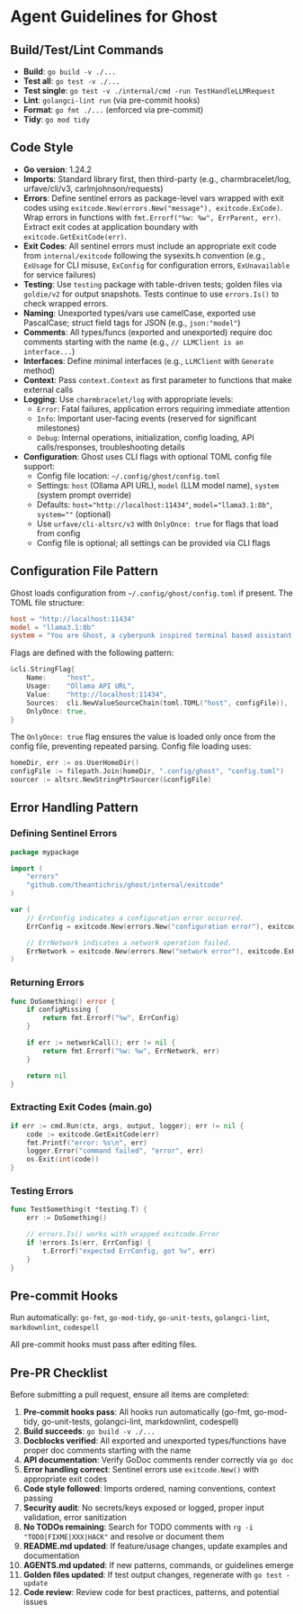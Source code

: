 # Agent Guidelines for Ghost

## Build/Test/Lint Commands

- **Build**: `go build -v ./...`
- **Test all**: `go test -v ./...`
- **Test single**: `go test -v ./internal/cmd -run TestHandleLLMRequest`
- **Lint**: `golangci-lint run` (via pre-commit hooks)
- **Format**: `go fmt ./...` (enforced via pre-commit)
- **Tidy**: `go mod tidy`

## Code Style

- **Go version**: 1.24.2
- **Imports**: Standard library first, then third-party (e.g.,
  charmbracelet/log, urfave/cli/v3, carlmjohnson/requests)
- **Errors**: Define sentinel errors as package-level vars wrapped with exit
  codes using `exitcode.New(errors.New("message"), exitcode.ExCode)`. Wrap
  errors in functions with `fmt.Errorf("%w: %w", ErrParent, err)`. Extract exit
  codes at application boundary with `exitcode.GetExitCode(err)`.
- **Exit Codes**: All sentinel errors must include an appropriate exit code from
  `internal/exitcode` following the sysexits.h convention (e.g., `ExUsage` for
  CLI misuse, `ExConfig` for configuration errors, `ExUnavailable` for service
  failures)
- **Testing**: Use `testing` package with table-driven tests; golden files via
  `goldie/v2` for output snapshots. Tests continue to use `errors.Is()` to
  check wrapped errors.
- **Naming**: Unexported types/vars use camelCase, exported use PascalCase;
  struct field tags for JSON (e.g., `json:"model"`)
- **Comments**: All types/funcs (exported and unexported) require doc comments
  starting with the name (e.g., `// LLMClient is an interface...`)
- **Interfaces**: Define minimal interfaces (e.g., `LLMClient` with `Generate`
  method)
- **Context**: Pass `context.Context` as first parameter to functions that make
  external calls
- **Logging**: Use `charmbracelet/log` with appropriate levels:
  - `Error`: Fatal failures, application errors requiring immediate attention
  - `Info`: Important user-facing events (reserved for significant milestones)
  - `Debug`: Internal operations, initialization, config loading, API calls/responses,
    troubleshooting details
- **Configuration**: Ghost uses CLI flags with optional TOML config file support:
  - Config file location: `~/.config/ghost/config.toml`
  - Settings: `host` (Ollama API URL), `model` (LLM model name), `system` (system
   prompt override)
  - Defaults: `host="http://localhost:11434"`, `model="llama3.1:8b"`, `system=""`
   (optional)
  - Use `urfave/cli-altsrc/v3` with `OnlyOnce: true` for flags that load from config
  - Config file is optional; all settings can be provided via CLI flags

## Configuration File Pattern

Ghost loads configuration from `~/.config/ghost/config.toml` if present. The TOML
file structure:

```toml
host = "http://localhost:11434"
model = "llama3.1:8b"
system = "You are Ghost, a cyberpunk inspired terminal based assistant."
```

Flags are defined with the following pattern:

```go
&cli.StringFlag{
    Name:     "host",
    Usage:    "Ollama API URL",
    Value:    "http://localhost:11434",
    Sources:  cli.NewValueSourceChain(toml.TOML("host", configFile)),
    OnlyOnce: true,
}
```

The `OnlyOnce: true` flag ensures the value is loaded only once from the config
file, preventing repeated parsing. Config file loading uses:

```go
homeDir, err := os.UserHomeDir()
configFile := filepath.Join(homeDir, ".config/ghost", "config.toml")
sourcer := altsrc.NewStringPtrSourcer(&configFile)
```

## Error Handling Pattern

### Defining Sentinel Errors

```go
package mypackage

import (
    "errors"
    "github.com/theantichris/ghost/internal/exitcode"
)

var (
    // ErrConfig indicates a configuration error occurred.
    ErrConfig = exitcode.New(errors.New("configuration error"), exitcode.ExConfig)

    // ErrNetwork indicates a network operation failed.
    ErrNetwork = exitcode.New(errors.New("network error"), exitcode.ExUnavailable)
)
```

### Returning Errors

```go
func DoSomething() error {
    if configMissing {
        return fmt.Errorf("%w", ErrConfig)
    }

    if err := networkCall(); err != nil {
        return fmt.Errorf("%w: %w", ErrNetwork, err)
    }

    return nil
}
```

### Extracting Exit Codes (main.go)

```go
if err := cmd.Run(ctx, args, output, logger); err != nil {
    code := exitcode.GetExitCode(err)
    fmt.Printf("error: %s\n", err)
    logger.Error("command failed", "error", err)
    os.Exit(int(code))
}
```

### Testing Errors

```go
func TestSomething(t *testing.T) {
    err := DoSomething()

    // errors.Is() works with wrapped exitcode.Error
    if !errors.Is(err, ErrConfig) {
        t.Errorf("expected ErrConfig, got %v", err)
    }
}
```

## Pre-commit Hooks

Run automatically: `go-fmt`, `go-mod-tidy`, `go-unit-tests`, `golangci-lint`,
`markdownlint`, `codespell`

All pre-commit hooks must pass after editing files.

## Pre-PR Checklist

Before submitting a pull request, ensure all items are completed:

1. **Pre-commit hooks pass**: All hooks run automatically (go-fmt, go-mod-tidy,
 go-unit-tests, golangci-lint, markdownlint, codespell)
2. **Build succeeds**: `go build -v ./...`
3. **Docblocks verified**: All exported and unexported types/functions have
 proper doc comments starting with the name
4. **API documentation**: Verify GoDoc comments render correctly via `go doc`
5. **Error handling correct**: Sentinel errors use `exitcode.New()` with appropriate
 exit codes
6. **Code style followed**: Imports ordered, naming conventions, context passing
7. **Security audit**: No secrets/keys exposed or logged, proper input validation,
 error sanitization
8. **No TODOs remaining**: Search for TODO comments with `rg -i "TODO|FIXME|XXX|HACK"`
 and resolve or document them
9. **README.md updated**: If feature/usage changes, update examples and documentation
10. **AGENTS.md updated**: If new patterns, commands, or guidelines emerge
11. **Golden files updated**: If test output changes, regenerate with
 `go test -update`
12. **Code review**: Review code for best practices, patterns, and potential issues
